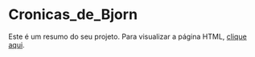 # Cronicas_de_Bjorn

Este é um resumo do seu projeto. Para visualizar a página HTML, [clique aqui](https://lyrioty.github.io/Bjorn-Svein/).